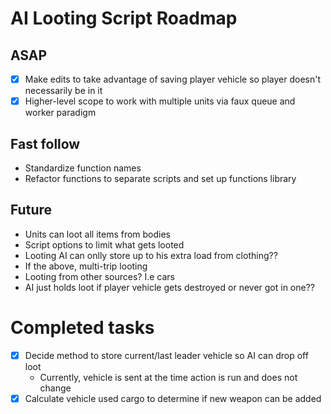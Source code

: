 # AI Looting Script Roadmap
## ASAP
- [X] Make edits to take advantage of saving player vehicle so player doesn't necessarily be in it
- [X] Higher-level scope to work with multiple units via faux queue and worker paradigm
## Fast follow
- Standardize function names
- Refactor functions to separate scripts and set up functions library
## Future
- Units can loot all items from bodies
- Script options to limit what gets looted
- Looting AI can onlly store up to his extra load from clothing??
- If the above, multi-trip looting
- Looting from other sources? I.e cars
- AI just holds loot if player vehicle gets destroyed or never got in one??
# Completed tasks
- [X] Decide method to store current/last leader vehicle so AI can drop off loot
  - Currently, vehicle is sent at the time action is run and does not change
- [X] Calculate vehicle used cargo to determine if new weapon can be added